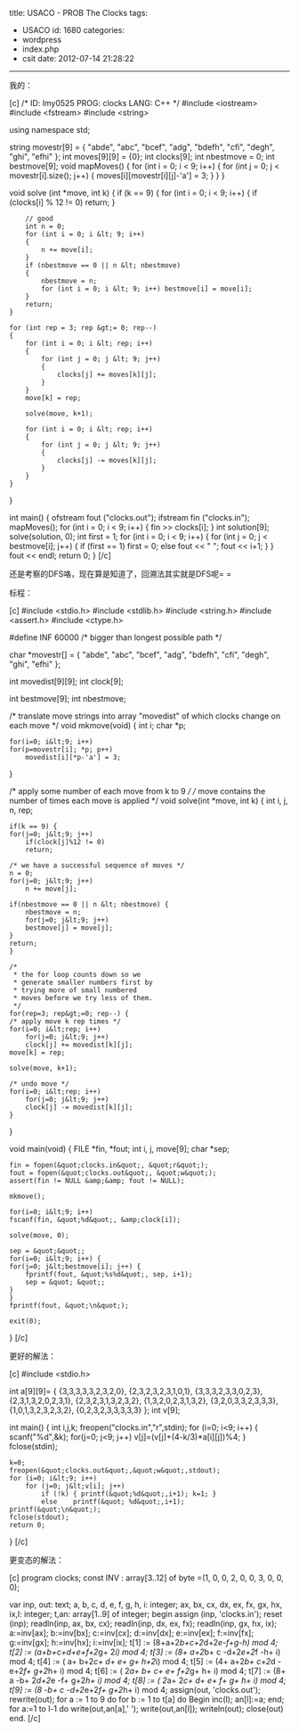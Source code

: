 title: USACO - PROB The Clocks
tags:
  - USACO
id: 1680
categories:
  - wordpress
  - index.php
  - csit
date: 2012-07-14 21:28:22
---

我的：<!--more-->

[c]
/*
ID: lmy0525
PROG: clocks
LANG: C++
*/
#include &lt;iostream&gt;
#include &lt;fstream&gt;
#include &lt;string&gt;

using namespace std;

string movestr[9] = { &quot;abde&quot;, &quot;abc&quot;, &quot;bcef&quot;, &quot;adg&quot;, &quot;bdefh&quot;, &quot;cfi&quot;, &quot;degh&quot;,
                    &quot;ghi&quot;, &quot;efhi&quot; };
int moves[9][9] = {0};
int clocks[9];
int nbestmove = 0;
int bestmove[9];
void mapMoves()
{
    for (int i = 0; i &lt; 9; i++)
    {
        for (int j = 0; j &lt; movestr[i].size(); j++)
        {
            moves[i][movestr[i][j]-'a'] = 3;
        }
    }
}

void solve (int *move, int k)
{
    if (k == 9)
    {
        for (int i = 0; i &lt; 9; i++)
        {
            if (clocks[i] % 12 != 0) return;
        }

        // good
        int n = 0;
        for (int i = 0; i &lt; 9; i++)
        {
            n += move[i];
        }
        if (nbestmove == 0 || n &lt; nbestmove)
        {
            nbestmove = n;
            for (int i = 0; i &lt; 9; i++) bestmove[i] = move[i];
        }
        return;
    }

    for (int rep = 3; rep &gt;= 0; rep--)
    {
        for (int i = 0; i &lt; rep; i++)
        {
            for (int j = 0; j &lt; 9; j++)
            {
                clocks[j] += moves[k][j];
            }
        }
        move[k] = rep;

        solve(move, k+1);

        for (int i = 0; i &lt; rep; i++)
        {
            for (int j = 0; j &lt; 9; j++)
            {
                clocks[j] -= moves[k][j];
            }
        }
    }
}

int main() {
    ofstream fout (&quot;clocks.out&quot;);
    ifstream fin (&quot;clocks.in&quot;);
    mapMoves();
    for (int i = 0; i &lt; 9; i++)
    {
        fin &gt;&gt; clocks[i];
    }
    int solution[9];
    solve(solution, 0);
    int first = 1;
    for (int i = 0; i &lt; 9; i++)
    {
        for (int j = 0; j &lt; bestmove[i]; j++)
        {
            if (first == 1) first = 0;
            else fout &lt;&lt; &quot; &quot;;
            fout &lt;&lt; i+1;
        }
    }
    fout &lt;&lt; endl;
    return 0;
}
[/c]

还是考察的DFS咯，现在算是知道了，回溯法其实就是DFS呢= =

标程：

[c]
#include &lt;stdio.h&gt;
#include &lt;stdlib.h&gt;
#include &lt;string.h&gt;
#include &lt;assert.h&gt;
#include &lt;ctype.h&gt;

#define INF 60000	/* bigger than longest possible path */

char *movestr[] = { &quot;abde&quot;, &quot;abc&quot;, &quot;bcef&quot;, &quot;adg&quot;, &quot;bdefh&quot;, &quot;cfi&quot;, &quot;degh&quot;,
                    &quot;ghi&quot;, &quot;efhi&quot; };

int movedist[9][9];
int clock[9];

int bestmove[9];
int nbestmove;

/* translate move strings into array &quot;movedist&quot; of which clocks change on each move */
void
mkmove(void)
{
    int i;
    char *p;

    for(i=0; i&lt;9; i++)
	for(p=movestr[i]; *p; p++)
	    movedist[i][*p-'a'] = 3;
}

/* apply some number of each move from k to 9 */
/* move contains the number of times each move is applied */
void
solve(int *move, int k)
{
    int i, j, n, rep;

    if(k == 9) {
	for(j=0; j&lt;9; j++)
	    if(clock[j]%12 != 0)
		return;

	/* we have a successful sequence of moves */
	n = 0;
	for(j=0; j&lt;9; j++)
	    n += move[j];

	if(nbestmove == 0 || n &lt; nbestmove) {
	    nbestmove = n;
	    for(j=0; j&lt;9; j++)
		bestmove[j] = move[j];
	}
	return;
    }

    /*
     * the for loop counts down so we
     * generate smaller numbers first by
     * trying more of small numbered
     * moves before we try less of them.
     */
    for(rep=3; rep&gt;=0; rep--) {
	/* apply move k rep times */
	for(i=0; i&lt;rep; i++)
	    for(j=0; j&lt;9; j++)
		clock[j] += movedist[k][j];
	move[k] = rep;

	solve(move, k+1);

	/* undo move */
	for(i=0; i&lt;rep; i++)
	    for(j=0; j&lt;9; j++)
		clock[j] -= movedist[k][j];
    }
}

void
main(void)
{
    FILE *fin, *fout;
    int i, j, move[9];
    char *sep;

    fin = fopen(&quot;clocks.in&quot;, &quot;r&quot;);
    fout = fopen(&quot;clocks.out&quot;, &quot;w&quot;);
    assert(fin != NULL &amp;&amp; fout != NULL);

    mkmove();

    for(i=0; i&lt;9; i++)
	fscanf(fin, &quot;%d&quot;, &amp;clock[i]);

    solve(move, 0);

    sep = &quot;&quot;;
    for(i=0; i&lt;9; i++) {
	for(j=0; j&lt;bestmove[i]; j++) {
	    fprintf(fout, &quot;%s%d&quot;, sep, i+1);
	    sep = &quot; &quot;;
	}
    }
    fprintf(fout, &quot;\n&quot;);

    exit(0);
}
[/c]

更好的解法：

[c]
#include &lt;stdio.h&gt;

int a[9][9]= { {3,3,3,3,3,2,3,2,0},
               {2,3,2,3,2,3,1,0,1},
               {3,3,3,2,3,3,0,2,3},
               {2,3,1,3,2,0,2,3,1},
               {2,3,2,3,1,3,2,3,2},
               {1,3,2,0,2,3,1,3,2},
               {3,2,0,3,3,2,3,3,3},
               {1,0,1,3,2,3,2,3,2},
               {0,2,3,2,3,3,3,3,3} };
int v[9];

int main() {
    int i,j,k;
    freopen(&quot;clocks.in&quot;,&quot;r&quot;,stdin);
    for (i=0; i&lt;9; i++) {
        scanf(&quot;%d&quot;,&amp;k);
        for(j=0; j&lt;9; j++)
             v[j]=(v[j]+(4-k/3)*a[i][j])%4;
    }
    fclose(stdin);

    k=0;
    freopen(&quot;clocks.out&quot;,&quot;w&quot;,stdout);
    for (i=0; i&lt;9; i++)
        for (j=0; j&lt;v[i]; j++)
            if (!k) { printf(&quot;%d&quot;,i+1); k=1; }
            else    printf(&quot; %d&quot;,i+1);
    printf(&quot;\n&quot;);
    fclose(stdout);
    return 0;
}
[/c]

更变态的解法：

[c]
program clocks;
const
  INV : array[3..12] of byte =(1, 0, 0, 2, 0, 0, 3, 0, 0, 0);

var inp, out: text;
    a, b, c, d, e, f, g, h, i: integer;
    ax, bx, cx, dx, ex, fx, gx, hx, ix,l: integer;
    t,an: array[1..9] of integer;
begin
    assign (inp, 'clocks.in'); reset (inp);
    readln(inp, ax, bx, cx);
    readln(inp, dx, ex, fx);
    readln(inp, gx, hx, ix);
    a:=inv[ax]; b:=inv[bx]; c:=inv[cx]; d:=inv[dx];
    e:=inv[ex]; f:=inv[fx]; g:=inv[gx]; h:=inv[hx];
    i:=inv[ix];
    t[1] := (8+a+2*b+c+2*d+2*e-f+g-h) mod 4;
    t[2] := (a+b+c+d+e+f+2*g+    2*i) mod 4;
    t[3] := (8+  a+2*b+  c  -d+2*e+2*f      -h+  i) mod 4;
    t[4] := (    a+  b+2*c+  d+  e+      g+  h+2*i) mod 4;
    t[5] := (4+  a+2*b+  c+2*d  -e+2*f+  g+2*h+  i) mod 4;
    t[6] := (  2*a+  b+  c+      e+  f+2*g+  h+  i) mod 4;
    t[7] := (8+  a  -b+    2*d+2*e  -f+  g+2*h+  i) mod 4;
    t[8] := (  2*a+    2*c+  d+  e+  f+  g+  h+  i) mod 4;
    t[9] := (8      -b+  c  -d+2*e+2*f+  g+2*h+  i) mod 4;
    assign(out, 'clocks.out'); rewrite(out);
    for a := 1 to 9 do
	for b := 1 to t[a] do Begin
	    inc(l);
	    an[l]:=a;
	end;
    for a:=1 to l-1 do
	write(out,an[a],' ');
    write(out,an[l]);
    writeln(out); close(out)
end.
[/c]